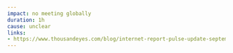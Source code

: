 ```yaml
---
impact: no meeting globally
duration: 1h
cause: unclear
links:
- https://www.thousandeyes.com/blog/internet-report-pulse-update-september-26-2022
---
```


